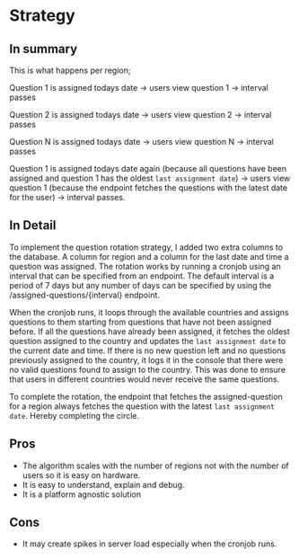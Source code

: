 # Strategy

## In summary
This is what happens per region;

Question 1 is assigned todays date -> users view question 1 -> interval passes

Question 2 is assigned todays date -> users view question 2 -> interval passes

Question N is assigned todays date -> users view question N -> interval passes

Question 1 is assigned todays date again (because all questions have been assigned and question 1 has the oldest `last assignment date`) -> users view question 1 (because the endpoint fetches the questions with the latest date for the user) -> interval passes.

## In Detail
To implement the question rotation strategy, I added two extra columns to the database. A column for region and a column for the last date and time a question was assigned. The rotation works by running a cronjob using an interval that can be specified from an endpoint. The default interval is a period of 7 days but any number of days can be specified by using the /assigned-questions/{interval} endpoint.

When the cronjob runs, it loops through the available countries and assigns questions to them starting from questions that have not been assigned before. If all the questions have already been assigned, it fetches the oldest question assigned to the country and updates the `last assignment date` to the current date and time. If there is no new question left and no questions previously assigned to the country, it logs it in the console that there were no valid questions found to assign to the country. This was done to ensure that users in different countries would never receive the same questions.

To complete the rotation, the endpoint that fetches the assigned-question for a region always fetches the question with the latest `last assignment date`. Hereby completing the circle.

## Pros
- The algorithm scales with the number of regions not with the number of users so it is easy on hardware.
- It is easy to understand, explain and debug.
- It is a platform agnostic solution

## Cons
- It may create spikes in server load especially when the cronjob runs.